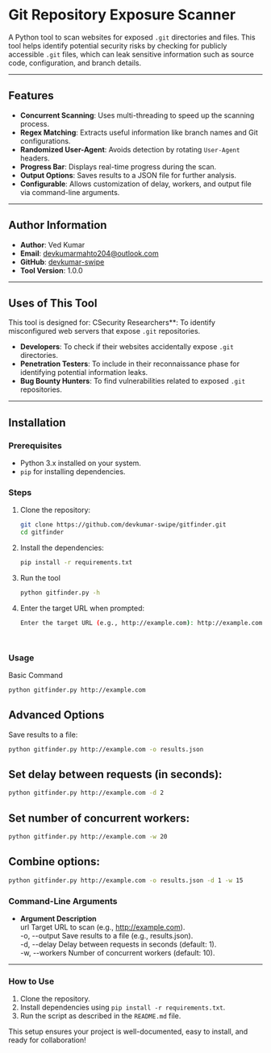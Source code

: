 # Git Repository Exposure Scanner

A Python tool to scan websites for exposed `.git` directories and files. This tool helps identify potential security risks by checking for publicly accessible `.git` files, which can leak sensitive information such as source code, configuration, and branch details.

---

## Features
- **Concurrent Scanning**: Uses multi-threading to speed up the scanning process.
- **Regex Matching**: Extracts useful information like branch names and Git configurations.
- **Randomized User-Agent**: Avoids detection by rotating `User-Agent` headers.
- **Progress Bar**: Displays real-time progress during the scan.
- **Output Options**: Saves results to a JSON file for further analysis.
- **Configurable**: Allows customization of delay, workers, and output file via command-line arguments.

---
## Author Information
- **Author**: Ved Kumar
- **Email**: devkumarmahto204@outlook.com
- **GitHub**: [devkumar-swipe](https://github.com/devkumar-swipe)
- **Tool Version**: 1.0.0

---

## Uses of This Tool
This tool is designed for:
CSecurity Researchers**: To identify misconfigured web servers that expose `.git` repositories.
- **Developers**: To check if their websites accidentally expose `.git` directories.
- **Penetration Testers**: To include in their reconnaissance phase for identifying potential information leaks.
- **Bug Bounty Hunters**: To find vulnerabilities related to exposed `.git` repositories.

---

## Installation

### Prerequisites
- Python 3.x installed on your system.
- `pip` for installing dependencies.

### Steps
1. Clone the repository:
   ```bash
   git clone https://github.com/devkumar-swipe/gitfinder.git
   cd gitfinder

2. Install the dependencies:
   ```bash
   pip install -r requirements.txt

3. Run the tool
   ```bash
   python gitfinder.py -h
   ```
4. Enter the target URL when prompted:
     ```bash
   Enter the target URL (e.g., http://example.com): http://example.com
   



### Usage
Basic Command
```bash
python gitfinder.py http://example.com
```

## Advanced Options
Save results to a file:
```bash
python gitfinder.py http://example.com -o results.json
```

## Set delay between requests (in seconds):
```bash
python gitfinder.py http://example.com -d 2

```
## Set number of concurrent workers:
```bash
python gitfinder.py http://example.com -w 20
```

## Combine options:
```bash
python gitfinder.py http://example.com -o results.json -d 1 -w 15
```

### Command-Line Arguments
- **Argument	Description**
<br>url	Target URL to scan (e.g., http://example.com).
<br>-o, --output	Save results to a file (e.g., results.json).
<br>-d, --delay	Delay between requests in seconds (default: 1).
<br>-w, --workers	Number of concurrent workers (default: 10).




---

### **How to Use**
1. Clone the repository.
2. Install dependencies using `pip install -r requirements.txt`.
3. Run the script as described in the `README.md` file.

This setup ensures your project is well-documented, easy to install, and ready for collaboration!
